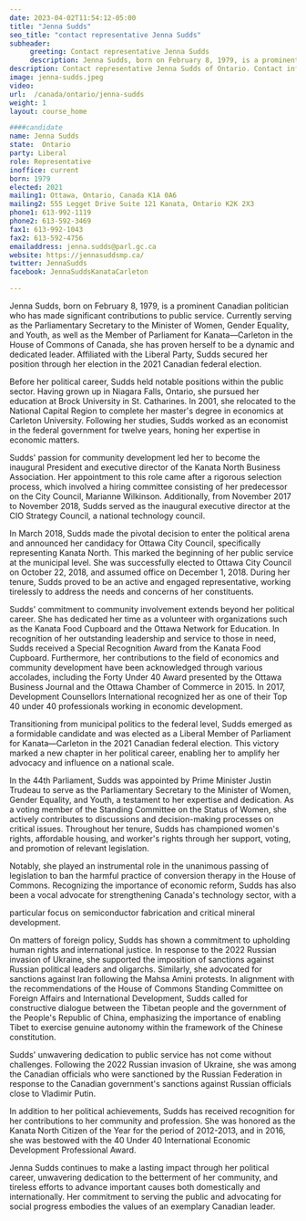 ```yaml
---
date: 2023-04-02T11:54:12-05:00
title: "Jenna Sudds"
seo_title: "contact representative Jenna Sudds"
subheader:
     greeting: Contact representative Jenna Sudds
     description: Jenna Sudds, born on February 8, 1979, is a prominent Canadian politician who has made significant contributions to public service.
description: Contact representative Jenna Sudds of Ontario. Contact information for Jenna Sudds includes email address, phone number, and mailing address.
image: jenna-sudds.jpeg
video:
url:  /canada/ontario/jenna-sudds
weight: 1
layout: course_home

####candidate
name: Jenna Sudds
state:	Ontario
party: Liberal
role: Representative
inoffice: current
born: 1979
elected: 2021
mailing1: Ottawa, Ontario, Canada K1A 0A6
mailing2: 555 Legget Drive Suite 121 Kanata, Ontario K2K 2X3
phone1: 613-992-1119
phone2: 613-592-3469
fax1: 613-992-1043
fax2: 613-592-4756
emailaddress: jenna.sudds@parl.gc.ca
website: https://jennasuddsmp.ca/
twitter: JennaSudds
facebook: JennaSuddsKanataCarleton

---
```


Jenna Sudds, born on February 8, 1979, is a prominent Canadian politician who has made significant contributions to public service. Currently serving as the Parliamentary Secretary to the Minister of Women, Gender Equality, and Youth, as well as the Member of Parliament for Kanata—Carleton in the House of Commons of Canada, she has proven herself to be a dynamic and dedicated leader. Affiliated with the Liberal Party, Sudds secured her position through her election in the 2021 Canadian federal election.

Before her political career, Sudds held notable positions within the public sector. Having grown up in Niagara Falls, Ontario, she pursued her education at Brock University in St. Catharines. In 2001, she relocated to the National Capital Region to complete her master's degree in economics at Carleton University. Following her studies, Sudds worked as an economist in the federal government for twelve years, honing her expertise in economic matters.

Sudds' passion for community development led her to become the inaugural President and executive director of the Kanata North Business Association. Her appointment to this role came after a rigorous selection process, which involved a hiring committee consisting of her predecessor on the City Council, Marianne Wilkinson. Additionally, from November 2017 to November 2018, Sudds served as the inaugural executive director at the CIO Strategy Council, a national technology council.

In March 2018, Sudds made the pivotal decision to enter the political arena and announced her candidacy for Ottawa City Council, specifically representing Kanata North. This marked the beginning of her public service at the municipal level. She was successfully elected to Ottawa City Council on October 22, 2018, and assumed office on December 1, 2018. During her tenure, Sudds proved to be an active and engaged representative, working tirelessly to address the needs and concerns of her constituents.

Sudds' commitment to community involvement extends beyond her political career. She has dedicated her time as a volunteer with organizations such as the Kanata Food Cupboard and the Ottawa Network for Education. In recognition of her outstanding leadership and service to those in need, Sudds received a Special Recognition Award from the Kanata Food Cupboard. Furthermore, her contributions to the field of economics and community development have been acknowledged through various accolades, including the Forty Under 40 Award presented by the Ottawa Business Journal and the Ottawa Chamber of Commerce in 2015. In 2017, Development Counsellors International recognized her as one of their Top 40 under 40 professionals working in economic development.

Transitioning from municipal politics to the federal level, Sudds emerged as a formidable candidate and was elected as a Liberal Member of Parliament for Kanata—Carleton in the 2021 Canadian federal election. This victory marked a new chapter in her political career, enabling her to amplify her advocacy and influence on a national scale.

In the 44th Parliament, Sudds was appointed by Prime Minister Justin Trudeau to serve as the Parliamentary Secretary to the Minister of Women, Gender Equality, and Youth, a testament to her expertise and dedication. As a voting member of the Standing Committee on the Status of Women, she actively contributes to discussions and decision-making processes on critical issues. Throughout her tenure, Sudds has championed women's rights, affordable housing, and worker's rights through her support, voting, and promotion of relevant legislation.

Notably, she played an instrumental role in the unanimous passing of legislation to ban the harmful practice of conversion therapy in the House of Commons. Recognizing the importance of economic reform, Sudds has also been a vocal advocate for strengthening Canada's technology sector, with a

 particular focus on semiconductor fabrication and critical mineral development.

On matters of foreign policy, Sudds has shown a commitment to upholding human rights and international justice. In response to the 2022 Russian invasion of Ukraine, she supported the imposition of sanctions against Russian political leaders and oligarchs. Similarly, she advocated for sanctions against Iran following the Mahsa Amini protests. In alignment with the recommendations of the House of Commons Standing Committee on Foreign Affairs and International Development, Sudds called for constructive dialogue between the Tibetan people and the government of the People's Republic of China, emphasizing the importance of enabling Tibet to exercise genuine autonomy within the framework of the Chinese constitution.

Sudds' unwavering dedication to public service has not come without challenges. Following the 2022 Russian invasion of Ukraine, she was among the Canadian officials who were sanctioned by the Russian Federation in response to the Canadian government's sanctions against Russian officials close to Vladimir Putin.

In addition to her political achievements, Sudds has received recognition for her contributions to her community and profession. She was honored as the Kanata North Citizen of the Year for the period of 2012-2013, and in 2016, she was bestowed with the 40 Under 40 International Economic Development Professional Award.

Jenna Sudds continues to make a lasting impact through her political career, unwavering dedication to the betterment of her community, and tireless efforts to advance important causes both domestically and internationally. Her commitment to serving the public and advocating for social progress embodies the values of an exemplary Canadian leader.
